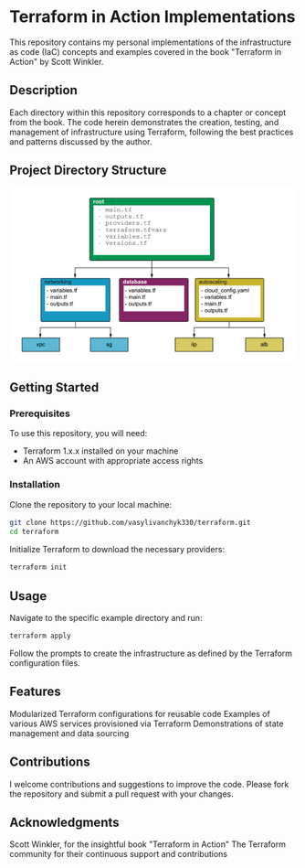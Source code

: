 # Terraform in Action Implementations

This repository contains my personal implementations of the infrastructure as code (IaC) concepts and examples covered in the book "Terraform in Action" by Scott Winkler.

## Description

Each directory within this repository corresponds to a chapter or concept from the book. The code herein demonstrates the creation, testing, and management of infrastructure using Terraform, following the best practices and patterns discussed by the author.

## Project Directory Structure 
![Project Directory Structure](images/dir-structure.png)


## Getting Started

### Prerequisites

To use this repository, you will need:
- Terraform 1.x.x installed on your machine
- An AWS account with appropriate access rights

### Installation

Clone the repository to your local machine:

```sh
git clone https://github.com/vasylivanchyk330/terraform.git
cd terraform
```

Initialize Terraform to download the necessary providers:
```sh
terraform init
```

## Usage
Navigate to the specific example directory and run:
```sh
terraform apply
```
Follow the prompts to create the infrastructure as defined by the Terraform configuration files.

## Features
Modularized Terraform configurations for reusable code
Examples of various AWS services provisioned via Terraform
Demonstrations of state management and data sourcing

## Contributions
I welcome contributions and suggestions to improve the code. Please fork the repository and submit a pull request with your changes.

## Acknowledgments
Scott Winkler, for the insightful book "Terraform in Action"
The Terraform community for their continuous support and contributions
